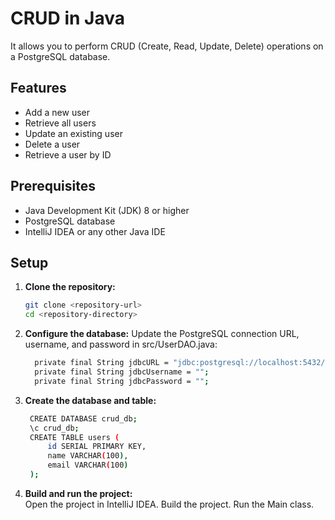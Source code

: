 # CRUD in Java

It allows you to perform CRUD (Create, Read, Update, Delete) operations on a PostgreSQL database.

## Features

- Add a new user
- Retrieve all users
- Update an existing user
- Delete a user
- Retrieve a user by ID

## Prerequisites

- Java Development Kit (JDK) 8 or higher
- PostgreSQL database
- IntelliJ IDEA or any other Java IDE

## Setup

1. **Clone the repository:**
   ```sh
   git clone <repository-url>
   cd <repository-directory>
2. **Configure the database:** 
    Update the PostgreSQL connection URL, username, and password in src/UserDAO.java:
    ```sh
      private final String jdbcURL = "jdbc:postgresql://localhost:5432/crud_db";
      private final String jdbcUsername = "";
      private final String jdbcPassword = "";

4. **Create the database and table:**
   ```sh  
    CREATE DATABASE crud_db;
    \c crud_db;
    CREATE TABLE users (
        id SERIAL PRIMARY KEY,
        name VARCHAR(100),
        email VARCHAR(100)
    );
5. **Build and run the project:**  
    Open the project in IntelliJ IDEA.
    Build the project.
    Run the Main class.
   
